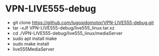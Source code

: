 # VPN-LIVE555-debug

* git clone https://github.com/lugosidomotor/VPN-LIVE555-debug.git
* tar -xJf VPN-LIVE555-debug/live555_linux.tar.xz
* cd ./VPN-LIVE555-debug/live555_linux/mediaServer
* sudo apt install make
* sudo make install
* live555MediaServer

